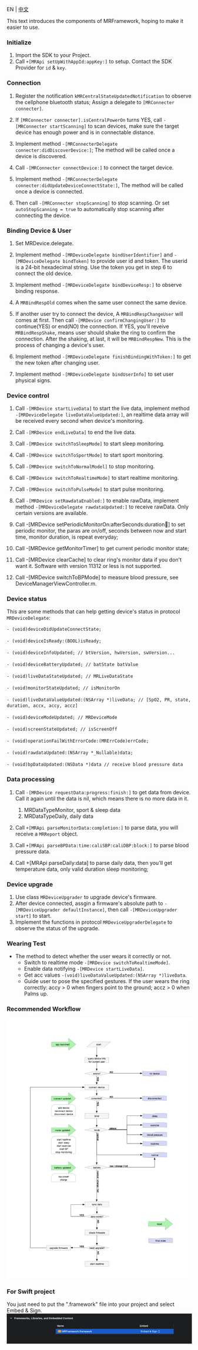
EN | [中文](./README-zh.md)

This text introduces the components of MRFramework, hoping to make it easier to use.


### Initialize

1. Import the SDK to your Project.
2. Call `+[MRApi setUpWithAppId:appKey:]` to setup. Contact the SDK Provider for `id` & `key`.

### Connection

1. Register the notification `kMRCentralStateUpdatedNotification` to observe the cellphone bluetooth status; Assign a delegate to `[MRConnecter connecter]`.

2. If `[MRConnecter connecter].isCentralPowerOn` turns YES, call `-[MRConnecter startScanning]` to scan devices, make sure the target device has enough power and is in connectable distance.

3. Implement method `-[MRConnecterDelegate connecter:didDiscoverDevice:]`; The method will be called once a device is discovered.

4. Call `-[MRConnecter connectDevice:]` to connect the target device.

5. Implement method `-[MRConnecterDelegate connecter:didUpdateDeviceConnectState:]`, The method will be called once a device is connected.

6. Then call `-[MRConnecter stopScanning]` to stop scanning. Or set `autoStopScanning = true` to automatically stop scanning after connecting the device.



###  Binding Device & User

1. Set MRDevice.delegate.

2. Implement method `-[MRDeviceDelegate bindUserIdentifier]` and `-[MRDeviceDelegate bindToken]` to provide user id and token. The userid is a 24-bit hexadecimal string. Use the token you get in step 6 to connect the old device.

3. Implement method `-[MRDeviceDelegate bindDeviceResp:]` to observe binding response. 

4. A `MRBindRespOld` comes when the same user connect the same device. 

5. If another user try to connect the device, A `MRBindRespChangeUser` will comes at first. Then call `-[MRDevice confirmChangingUser:]` to continue(YES) or end(NO) the connection. If YES, you'll reveive `MRBindRespShake`, means user should shake the ring to confirm the connection. After the shaking, at last, it will be `MRBindRespNew`. This is the process of changing a device's user.

6. Implement method `-[MRDeviceDelegate finishBindingWithToken:]` to get the new token after changing user.

7. Implement method `-[MRDeviceDelegate bindUserInfo]` to set user physical signs.



### Device control

1. Call `-[MRDevice startLiveData]` to start the live data, implement method `-[MRDeviceDelegate liveDataValueUpdated:]`, an realtime data array will be received every second when device's monitoring.

2. Call `-[MRDevice endLiveData]` to end the live data.

3. Call `-[MRDevice switchToSleepMode]` to start sleep monitoring.

4. Call `-[MRDevice switchToSportMode]` to start sport monitoring.

5. Call `-[MRDevice switchToNormalModel]` to stop monitoring.

6. Call `-[MRDevice switchToRealtimeMode]` to start realtime monitoring.

7. Call `-[MRDevice switchToPulseMode]` to start pulse monitoring.

8. Call `-[MRDevice setRawdataEnabled:]` to enable rawData, implement method `-[MRDeviceDelegate rawdataUpdated:]` to receive rawData. Only certain versions are available.

9. Call -[MRDevice setPeriodicMonitorOn:afterSeconds:duration:repeat:] to set periodic monitor, the paras are on/off, seconds between now and start time, monitor duration, is repeat everyday;

10. Call -[MRDevice getMonitorTimer] to get current periodic monitor state;

11. Call -[MRDevice clearCache] to clear ring's monitor data if you don't want it. Software with version 11312 or less is not supported.

12. Call -[MRDevice switchToBPMode] to measure blood pressure, see  DeviceManagerViewController.m.



### Device status

This are some methods that can help getting device's status in protocol `MRDeviceDelegate`:

```
- (void)deviceDidUpdateConnectState;

- (void)deviceIsReady:(BOOL)isReady;

- (void)deviceInfoUpdated; // btVersion, hwVersion, swVersion...

- (void)deviceBatteryUpdated; // batState batValue

- (void)liveDataStateUpdated; // MRLiveDataState

- (void)monitorStateUpdated; // isMonitorOn

- (void)liveDataValueUpdated:(NSArray *)liveData; // [SpO2, PR, state, duration, accx, accy, accz]

- (void)deviceModeUpdated; // MRDeviceMode

- (void)screenStateUpdated; // isScreenOff

- (void)operationFailWithErrorCode:(MRErrCode)errCode; 

- (void)rawdataUpdated:(NSArray *_Nullable)data; 

- (void)bpDataUpdated:(NSData *)data // receive blood pressure data
```


### Data processing

1. Call `-[MRDevice requestData:progress:finish:]` to get data from device. Call it again until the data is nil, which means there is no more data in it.
	1. MRDataTypeMonitor, sport & sleep data
	2. MRDataTypeDaily, daily data

2. Call `+[MRApi parseMonitorData:completion:]` to parse data, you will receive a `MRReport` object.

3. Call `+[MRApi parseBPData:time:caliSBP:caliDBP:block:]` to parse blood pressure data.

4. Call +[MRApi parseDaily:data] to parse daily data, then you'll get temperature data, only valid duration sleep monitoring;


### Device upgrade
1. Use class `MRDeviceUpgrader` to upgrade device's firmware.
2. After device connected, assgin a firmware's absolute path to `-[MRDeviceUpgrader defaultInstance]`, then call `-[MRDeviceUpgrader start]` to start.
3. Implement the functions in protocol `MRDeviceUpgraderDelegate` to observe the status of the upgrade.


### Wearing Test
* The method to detect whether the user wears it correctly or not.
	* Switch to realtime mode `-[MRDevice switchToRealtimeMode]`.
	* Enable data notifying `-[MRDevice startLiveData]`.
	* Get acc values `-(void)liveDataValueUpdated:(NSArray *)liveData`.
	* Guide user to pose the specified gestures. If the user wears the ring correctly: accy > 0 when fingers point to the ground; accz > 0 when Palms up.

### Recommended Workflow

![Workflow](./RecommendedWorkflow.png)



### For Swift project

You just need to put the ".framework" file into your project and select Embed & Sign.  
![](./Embed.png)

